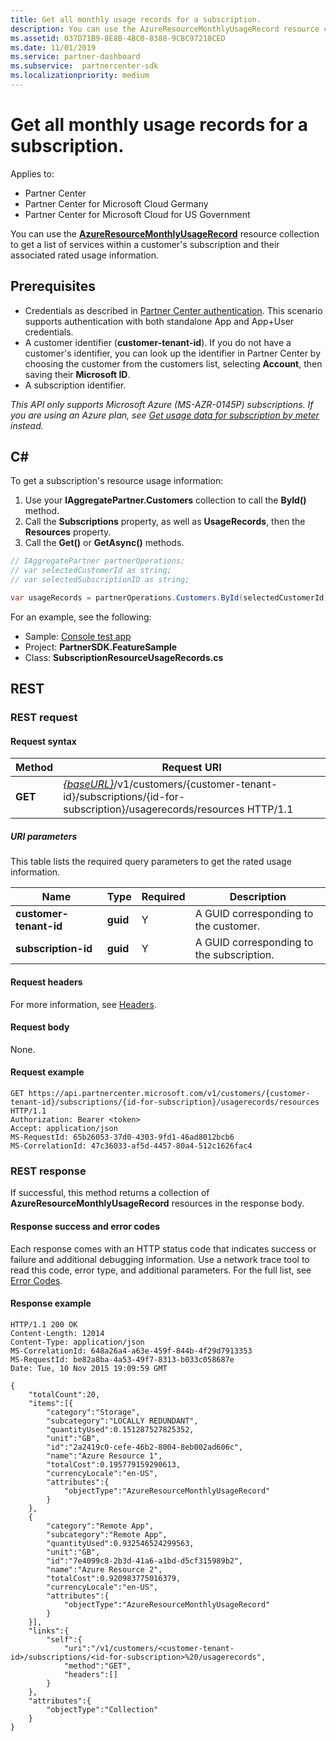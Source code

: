 ```yaml
---
title: Get all monthly usage records for a subscription.
description: You can use the AzureResourceMonthlyUsageRecord resource collection to get a list of services within a customer's subscription and their associated rated usage information.
ms.assetid: 037D71B9-8E8B-4BC0-8388-9CBC97218CED
ms.date: 11/01/2019
ms.service: partner-dashboard
ms.subservice:  partnercenter-sdk
ms.localizationpriority: medium
---
```


# Get all monthly usage records for a subscription.

Applies to:

- Partner Center
- Partner Center for Microsoft Cloud Germany
- Partner Center for Microsoft Cloud for US Government

You can use the [**AzureResourceMonthlyUsageRecord**](https://docs.microsoft.com/dotnet/api/microsoft.store.partnercenter.models.usage.azureresourcemonthlyusagerecord) resource collection to get a list of services within a customer's subscription and their associated rated usage information.

## Prerequisites

- Credentials as described in [Partner Center authentication](partner-center-authentication.md). This scenario supports authentication with both standalone App and App+User credentials.
- A customer identifier (**customer-tenant-id**). If you do not have a customer's identifier, you can look up the identifier in Partner Center by choosing the customer from the customers list, selecting **Account**, then saving their **Microsoft ID**.
- A subscription identifier.

*This API only supports Microsoft Azure (MS-AZR-0145P) subscriptions. If you are using an Azure plan, see [Get usage data for subscription by meter](get-a-customer-subscription-meter-usage-records.md) instead.*

## C\#

To get a subscription's resource usage information:

1. Use your **IAggregatePartner.Customers** collection to call the **ById()** method. 
2. Call the **Subscriptions** property, as well as **UsageRecords**, then the **Resources** property. 
3. Call the **Get()** or **GetAsync()** methods.

``` csharp
// IAggregatePartner partnerOperations;
// var selectedCustomerId as string;
// var selectedSubscriptionID as string;

var usageRecords = partnerOperations.Customers.ById(selectedCustomerId).Subscriptions.ById(selectedSubscriptionId).UsageRecords.Resources.Get();
```

For an example, see the following:

- Sample: [Console test app](console-test-app.md)
- Project: **PartnerSDK.FeatureSample**
- Class: **SubscriptionResourceUsageRecords.cs**

## REST

### REST request

#### Request syntax

| Method  | Request URI                                                                                                                                       |
|---------|---------------------------------------------------------------------------------------------------------------------------------------------------|
| **GET** | [*{baseURL}*](partner-center-rest-urls.md)/v1/customers/{customer-tenant-id}/subscriptions/{id-for-subscription}/usagerecords/resources HTTP/1.1 |

##### URI parameters

This table lists the required query parameters to get the rated usage information.

| Name                    | Type     | Required | Description                               |
|-------------------------|----------|----------|-------------------------------------------|
| **customer-tenant-id**  | **guid** | Y        | A GUID corresponding to the customer.     |
| **subscription-id** | **guid** | Y        | A GUID corresponding to the subscription. |

#### Request headers

For more information, see [Headers](headers.md).

#### Request body

None.

#### Request example

```http
GET https://api.partnercenter.microsoft.com/v1/customers/{customer-tenant-id}/subscriptions/{id-for-subscription}/usagerecords/resources HTTP/1.1
Authorization: Bearer <token>
Accept: application/json
MS-RequestId: 65b26053-37d0-4303-9fd1-46ad8012bcb6
MS-CorrelationId: 47c36033-af5d-4457-80a4-512c1626fac4
```

### REST response

If successful, this method returns a collection of **AzureResourceMonthlyUsageRecord** resources in the response body.

#### Response success and error codes

Each response comes with an HTTP status code that indicates success or failure and additional debugging information. Use a network trace tool to read this code, error type, and additional parameters. For the full list, see [Error Codes](error-codes.md).

#### Response example

```http
HTTP/1.1 200 OK
Content-Length: 12014
Content-Type: application/json
MS-CorrelationId: 648a26a4-a63e-459f-844b-4f29d7913353
MS-RequestId: be82a8ba-4a53-49f7-8313-b033c058687e
Date: Tue, 10 Nov 2015 19:09:59 GMT

{
    "totalCount":20,
    "items":[{
        "category":"Storage",
        "subcategory":"LOCALLY REDUNDANT",
        "quantityUsed":0.151287527825352,
        "unit":"GB",
        "id":"2a2419c0-cefe-46b2-8004-8eb002ad606c",
        "name":"Azure Resource 1",
        "totalCost":0.195779159290613,
        "currencyLocale":"en-US",
        "attributes":{
            "objectType":"AzureResourceMonthlyUsageRecord"
        }
    },
    {
        "category":"Remote App",
        "subcategory":"Remote App",
        "quantityUsed":0.932546524299563,
        "unit":"GB",
        "id":"7e4099c8-2b3d-41a6-a1bd-d5cf315989b2",
        "name":"Azure Resource 2",
        "totalCost":0.920983775016379,
        "currencyLocale":"en-US",
        "attributes":{
            "objectType":"AzureResourceMonthlyUsageRecord"
        }
    }],
    "links":{
        "self":{
            "uri":"/v1/customers/<customer-tenant-id>/subscriptions/<id-for-subscription>%20/usagerecords",
            "method":"GET",
            "headers":[]
        }
    },
    "attributes":{
        "objectType":"Collection"
    }
}
```

